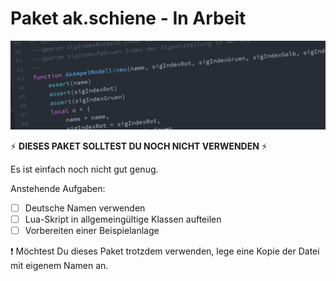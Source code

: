 # Paket ak.schiene - In Arbeit

![SourceCode](../../../assets/headers/SourceCode.png)

:zap: __DIESES PAKET SOLLTEST DU NOCH NICHT VERWENDEN__ :zap:

Es ist einfach noch nicht gut genug.

Anstehende Aufgaben:
* [ ] Deutsche Namen verwenden
* [ ] Lua-Skript in allgemeingültige Klassen aufteilen
* [ ] Vorbereiten einer Beispielanlage

:exclamation: Möchtest Du dieses Paket trotzdem verwenden, lege eine Kopie der Datei mit eigenem Namen an.
